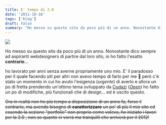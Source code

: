 ```yaml
---
title: E' tempo di 2.0
date: '2011-10-16'
tags: ['blog']
draft: false
summary: "Ho messo su questo sito da poco più di un anno. Nonostante dico sempre ad aspiranti webdesigners di partire dal loro sito, io ho fatto l'esatto contrario..."
---
```


![](https://farm2.staticflickr.com/1024/542633062_5afd852183_o_d.jpg)

Ho messo su questo sito da poco più di un anno. Nonostante dico sempre ad aspiranti webdesigners di partire dal loro sito, io ho fatto l'esatto **contrario**...

ho lavorato per anni senza averne propriamente uno mio. E' il paradosso per il quale facendo siti per altri non avevo tempo di farlo per me 🙂 però c'è stato un momento in cui ho avuto l'esigenza (_urgente_) di averlo e allora un po di fretta prendendo un'ottimo tema sviluppato da [Cudazi](http://cudazi.com/) (_[Open](http://themeforest.net/item/open-by-cudazi/95080)_) ho fatto un po di modifiche, più funzionali che di design... ed è uscito questo.

<del>Ora in realtà non ho più tempo a disposizione di un anno fa, forse il contrario, ma avendo bisogno di **caratterizzare** un po' di più il mio sito ed essendo la sezione "portfolio" non proprio come volevo, ho iniziato i lavori per la 2.0 , non so quanto ci vorrà ma tranquilli che arriverà per il 2012!</del>
